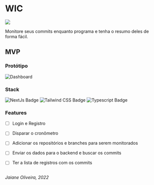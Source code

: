 # WIC
![](https://img.shields.io/badge/status-em%20desenvolvimento-blue)

Monitore seus commits enquanto programa e tenha o resumo deles de forma fácil.

## MVP
### Protótipo
![Dashboard](https://user-images.githubusercontent.com/82323559/208281859-83e3c2dc-0233-40fc-b5b2-97630aaa8f7a.png)


### Stack

![NextJs Badge](https://img.shields.io/badge/NextJS-111111?style=flat&logo=next.js&logoColor=ffffff)
![Tailwind CSS Badge](https://img.shields.io/badge/Tailwind_CSS-06B6D4?style=flat&logo=tailwindcss&logoColor=white)
![Typescript Badge](https://img.shields.io/badge/TypeScript-007ACC?style=flat&logo=typescript&logoColor=white)


### Features

- [ ] Login e Registro
- [ ] Disparar o cronômetro
- [ ] Adicionar os repositórios e branches para serem monitorados
- [ ] Enviar os dados para o backend e buscar os commits
- [ ] Ter a lista de registros com os commits


##
*Jaiane Oliveira, 2022*
